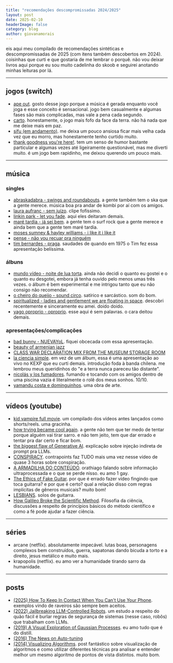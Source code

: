 ```yaml
---
title: "recomendações descompromissadas 2024/2025"
layout: post
date: 2025-02-10
headerImage: false
category: blog
author: giovanamorais
---
```


eis aqui meu compilado de recomendações sintéticas e descompromissadas de 2025
(com itens também descobertos em 2024). coisinhas que curti e que gostaria de me
lembrar o porquê. não vou deixar livros aqui porque eu sou muito cadelinha do
skoob e seguirei anotando minhas leituras por lá.

---

## jogos (switch)
* [ape out](https://www.youtube.com/watch?v=dH6hCAK24Ok). gosto desse jogo
  porque a música é gerada enquanto você joga e esse conceito é sensacional.
  jogo bem casualmente e algumas fases são mais complicadas, mas vale a pena
  cada segundo.
* [carto](https://www.youtube.com/watch?v=OR8CjIYwmxM). honestamente, o jogo mais fofo da face da terra. não
  há nada que me deixe mais em paz.
* [sifu (em andamento)](https://www.youtube.com/watch?v=1FQ1YO3Ks2U). me deixa um pouco ansiosa ficar mais velha cada vez
  que eu morro, mas honestamente tenho curtido muito.
* [thank goodness you're here!](https://www.youtube.com/watch?v=LFsDFNB-Ug4). tem um senso de humor bastante particular e algumas vezes até ligeiramente questionável, mas me diverti muito. é um jogo bem rapidinho, me deixou querendo um pouco mais.

---

## música

### singles
* [abraskadabra - swings and
  roundabouts](https://www.youtube.com/watch?v=yFI5j5eM4-k). a gente também tem o ska que a
  gente merece. música boa pra andar de kombi por aí com os amigos.
* [laura aufranc - sem juízo](https://www.youtube.com/watch?v=lr6Xd8-q9vE). clipe fofíssimo.
* [linkin park - let you fade](https://www.youtube.com/watch?v=jv-laQtaLjE).
  aqui eles deitaram demais.
* [maré tardia - já sei bem](https://www.youtube.com/watch?v=X9SSe8tQ318). a
  gente tem o surf rock que a gente merece e ainda bem que a gente tem maré
  tardia.
* [moses sumney & hayley williams - i like it i like it](https://www.youtube.com/watch?v=d5OB461GCD8)
* [pense - não vou recuar pra ninguém](https://www.youtube.com/watch?v=Anvfo054lH8)
* [tim bernardes - praga](https://www.youtube.com/watch?v=AgZCglt4JEI). saudades
  de quando em 1975 o Tim fez essa apresentação belíssima.


### álbuns

* [mundo vídeo - noite de lua torta](https://balaclavarecords.bandcamp.com/album/noite-de-lua-torta). ainda não decidi o quanto eu gostei e o quanto eu desgotei, embora já tenha ouvido pelo menos umas três vezes. o álbum é bem experimental e me intrigou tanto que eu não consigo não recomendar.
* [o cheiro do queijo - sound circo](https://www.youtube.com/watch?v=qOS1iEEN8o0). satírico e sarcástico. som do bom.
* [spiritualized - ladies and gentlement we are floating in space](https://www.youtube.com/watch?v=_eCGu2Te3ZA). descobri
  recentemente e sinceramente eu amei. doido doido.
* [yago oproprio - oproprio](https://www.youtube.com/watch?v=qOS1iEEN8o0). esse
  aqui é sem palavras. o cara deitou demais.


### apresentações/complicações

* [bad bunny - NUEVAYoL](https://www.youtube.com/watch?v=T3fMgn9eeBA). fiquei
  obcecada com essa apresentação.
* [beauty of armenian jazz](https://www.youtube.com/watch?v=11i4UNbKHkQ)
* [CLASS WAR DECLARATION MIX FROM THE MUSEUM STORAGE ROOM](https://www.youtube.com/watch?v=L_HCXeOJC1U)
* [la ciencia simple](https://www.youtube.com/watch?v=aINuLF0i75E). em vez de um
  álbum, essa é uma apresentação ao vivo no KEXP que eu curti demais. introdução
  foda à banda chilena. me lembrou meus queridinhos do "e a terra nunca pareceu
  tão distante".
* [nicolás y los fumadores](https://www.youtube.com/watch?v=q4PlauQlWb8).
  fumando e tocando com os amigos dentro de uma piscina vazia é literalmente o
  rolê dos meus sonhos. 10/10.
* [yamandu costa e dominguinhos](https://www.youtube.com/watch?v=xZfKXFnb6IQ&t=4s). uma obra de
  arte.

---

## vídeos (youtube)

* [kid vampire full movie](https://www.youtube.com/watch?v=2JqDneQLX0s). um
  compilado dos vídeos antes lançados como shorts/reels. uma gracinha.
* [how trying became cool again](https://www.youtube.com/watch?v=o2jzKo1RqWU). a
  gente não tem que ter medo de tentar porque alguém vai tirar sarro. e não tem
  jeito, tem que dar errado e tentar pra dar certo e ficar bom.
* [the biggest flaw of Generative AI](https://www.youtube.com/watch?v=rAEqP9VEhe8). explicação sobre injeção indireta de prompt pra LLMs.
* [CONSPIRACY](https://www.youtube.com/watch?v=teqkK0RLNkI). contrapoints faz
  TUDO mais uma vez nesse vídeo de quase 3 horas sobre conspiração.
* [A ARMADILHA DO CONTEÚDO](https://www.youtube.com/watch?v=tXseTtlC5qI).
  orathiago falando sobre informação ultraprocessada e o que se perde nisso. eu
  amo 1 gay.
* [The Ethics of Fake Guitar](https://www.youtube.com/watch?v=R1QEV9euGAg). por
  que é errado fazer vídeo fingindo que toca guitarra? e por que é certo? qual a
  relação disso com regras implícitas de gêneros musicais? muito bom!
* [LESBIANS](https://www.youtube.com/watch?v=3vevGe-SwOo). solos de guitarra.
* [How Galileo Broke the Scientific Method](https://www.youtube.com/watch?v=v7a65AvELdU). Filosofia da ciência, discussões a respeito de princípios básicos do método científico e como a fé pode ajudar a fazer ciência.


---

## séries
* arcane (netflix). absolutamente impecável. lutas boas, personagens complexos
  bem construídos, guerra, sapatonas dando bicuda a torto e a direito, jesus
  metálico e muito mais.
* krapopolis (netflix). eu amo ver a humanidade tirando sarro da humanidade.

---

## posts
* [(2025) How To Keep In Contact When You Can't Use Your Phone](https://archive.is/0lI4K). exemplos vindo de raveiros são sempre bem aceitos.
* [(2022) Jailbreaking LLM-Controlled Robots](https://blog.ml.cmu.edu/2024/10/29/jailbreaking-llm-controlled-robots/). um estudo a respeito do quão fácil é burlar regras de segurança de sistemas (nesse caso, robôs) que trabalham com LLMs.
* [(2019) A Visual Exploration of Gaussian Processes](https://distill.pub/2019/visual-exploration-gaussian-processes/). eu amo tudo que é do distill.
* [(2016) The News on Auto-tuning](https://archives.argmin.net/2016/06/20/hypertuning/)
* [(2014) Visualizing Algorithms](https://bost.ocks.org/mike/algorithms/). post
  fantástico sobre visualização de algoritmos e como utilizar
  diferentes técnicas pra analisar e entender melhor um mesmo algoritmo
  de pontos de vista distintos. muito bom.
